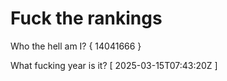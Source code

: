 # Fuck the rankings

Who the hell am I?
{ 14041666 }

What fucking year is it?
[ 2025-03-15T07:43:20Z ]
